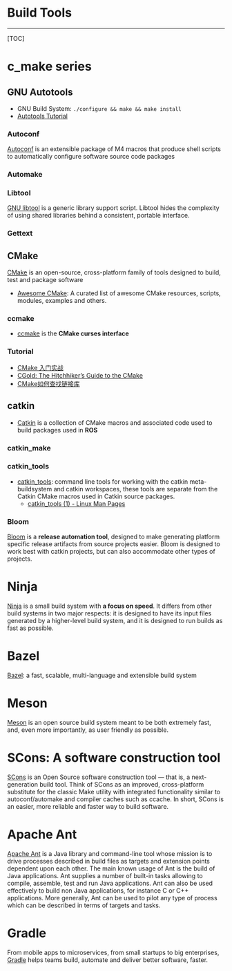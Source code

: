 # Build Tools

-----

[TOC]

# c_make series

## GNU Autotools

* GNU Build System: `./configure && make && make install`
* [Autotools Tutorial](https://www.lrde.epita.fr/~adl/autotools.html)

### Autoconf
[Autoconf](https://www.gnu.org/software/autoconf/) is an extensible package of M4 macros that produce shell scripts to automatically configure software source code packages

### Automake

### Libtool
[GNU libtool](https://www.gnu.org/software/libtool/) is a generic library support script. Libtool hides the complexity of using shared libraries behind a consistent, portable interface.

### Gettext


## CMake
[CMake](https://cmake.org/) is an open-source, cross-platform family of tools designed to build, test and package software

* [Awesome CMake](https://github.com/onqtam/awesome-cmake): A curated list of awesome CMake resources, scripts, modules, examples and others.

### ccmake
* [ccmake](https://cmake.org/cmake/help/v3.0/manual/ccmake.1.html) is the **CMake curses interface**

### Tutorial
* [CMake 入门实战](http://www.hahack.com/codes/cmake/)
* [CGold: The Hitchhiker’s Guide to the CMake](https://cgold.readthedocs.io/en/latest/)
* [CMake如何查找链接库](http://www.yeolar.com/note/2014/12/16/cmake-how-to-find-libraries/)


## catkin

* [Catkin](http://docs.ros.org/api/catkin/html/) is a collection of CMake macros and associated code used to build packages used in **ROS**

### catkin_make
### catkin_tools
* [catkin_tools](https://catkin-tools.readthedocs.io): command line tools for working with the catkin meta-buildsystem and catkin workspaces, these tools are separate from the Catkin CMake macros used in Catkin source packages.
  - [catkin_tools (1) - Linux Man Pages](https://www.systutorials.com/docs/linux/man/1-catkin_tools/)

### Bloom
[Bloom](http://wiki.ros.org/bloom) is a **release automation tool**, designed to make generating platform specific release artifacts from source projects easier. Bloom is designed to work best with catkin projects, but can also accommodate other types of projects.


# Ninja
[Ninja](https://ninja-build.org/) is a small build system with **a focus on speed**. It differs from other build systems in two major respects: it is designed to have its input files generated by a higher-level build system, and it is designed to run builds as fast as possible.


# Bazel
[Bazel](https://bazel.build/): a fast, scalable, multi-language and extensible build system


# Meson
[Meson](http://mesonbuild.com/) is an open source build system meant to be both extremely fast, and, even more importantly, as user friendly as possible.


# SCons: A software construction tool
[SCons](https://scons.org/) is an Open Source software construction tool — that is, a next-generation build tool. Think of SCons as an improved, cross-platform substitute for the classic Make utility with integrated functionality similar to autoconf/automake and compiler caches such as ccache. In short, SCons is an easier, more reliable and faster way to build software.


# Apache Ant
[Apache Ant](http://ant.apache.org/) is a Java library and command-line tool whose mission is to drive processes described in build files as targets and extension points dependent upon each other. The main known usage of Ant is the build of Java applications. Ant supplies a number of built-in tasks allowing to compile, assemble, test and run Java applications. Ant can also be used effectively to build non Java applications, for instance C or C++ applications. More generally, Ant can be used to pilot any type of process which can be described in terms of targets and tasks.

# Gradle
From mobile apps to microservices, from small startups to big enterprises, [Gradle](https://gradle.org/) helps teams build, automate and deliver better software, faster.

